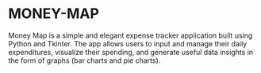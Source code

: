 # MONEY-MAP
Money Map is a simple and elegant expense tracker application built using Python and Tkinter. The app allows users to input and manage their daily expenditures, visualize their spending, and generate useful data insights in the form of graphs (bar charts and pie charts).
